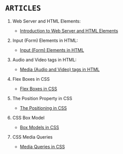 # `ARTICLES`

1. Web Server and HTML Elements:

    - [Introduction to Web Server and HTML Elements](https://yashoda.hashnode.dev/introduction-to-web-server-and-html)

 2. Input (Form) Elements in HTML:

    - [Input (Form) Elements in HTML](https://yashoda.hashnode.dev/input-form-elements-in-html)

3. Audio and Video tags in HTML: 

    - [Media (Audio and Video) tags in HTML](https://yashoda.hashnode.dev/audio-and-video-tags-in-html)
    
4. Flex Boxes in CSS

    - [Flex Boxes in CSS](https://yashoda.hashnode.dev/flex-boxes-in-css)

5. The Position Property in CSS

    - [The Positioning in CSS](https://yashoda.hashnode.dev/the-position-property-in-css)
    
6. CSS Box Model

    - [Box Models in CSS](https://yashoda.hashnode.dev/the-css-box-model)
    
7. CSS Media Queries

    - [Media Queries in CSS](https://yashoda.hashnode.dev/css-media-queries)
